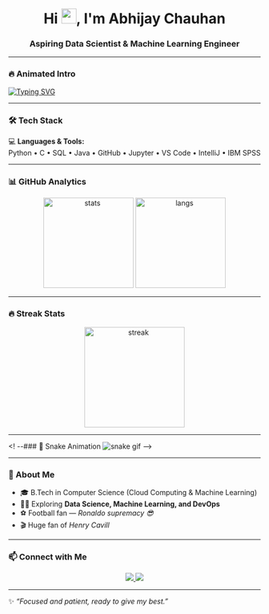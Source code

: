 <h1 align="center">Hi <img src="https://raw.githubusercontent.com/abhisheknaiidu/abhisheknaiidu/master/wave.gif" width="30px">, I'm Abhijay Chauhan</h1>
<h3 align="center">Aspiring Data Scientist & Machine Learning Engineer</h3>

---

### 🔥 Animated Intro
[![Typing SVG](https://readme-typing-svg.herokuapp.com?font=Fira+Code&weight=500&size=24&pause=1000&color=00C2FF&center=true&vCenter=true&width=600&lines=🚀+Data+Science+Enthusiast;☁️+Cloud+%26+DevOps+Learner;⚡+Always+Learning+New+Tech;💡+Focused+%26+Patient)](https://git.io/typing-svg)

---

### 🛠️ Tech Stack  
💻 **Languages & Tools:**  
Python • C • SQL • Java • GitHub • Jupyter • VS Code • IntelliJ • IBM SPSS  

---

### 📊 GitHub Analytics  
<p align="center">
  <img src="https://github-readme-stats.vercel.app/api?username=abhijaychauhan&show_icons=true&theme=radical" alt="stats" height="180"/>
  <img src="https://github-readme-stats.vercel.app/api/top-langs/?username=abhijaychauhan&layout=compact&theme=radical&hide=javascript,html,css" alt="langs" height="180"/>
</p>

---

### 🔥 Streak Stats  
<p align="center">
  <img src="https://github-readme-streak-stats.herokuapp.com/?user=abhijaychauhan&theme=radical" alt="streak" height="200"/>
</p>

---

<! --### 🐍 Snake Animation 
![snake gif](https://github.com/abhijaychauhan/abhijaychauhan/blob/output/github-contribution-grid-snake.svg) -->

---

### 🌱 About Me  
- 🎓 B.Tech in Computer Science (Cloud Computing & Machine Learning)  
- 🧑‍💻 Exploring **Data Science, Machine Learning, and DevOps**  
- ⚽ Football fan — *Ronaldo supremacy 😎*  
- 🎬 Huge fan of *Henry Cavill*  

---

### 📫 Connect with Me  
<p align="center">
  <a href="https://www.linkedin.com" target="_blank">
    <img src="https://img.shields.io/badge/LinkedIn-blue?logo=linkedin&logoColor=white" />
  </a>
  <a href="mailto:yourmail@example.com" target="_blank">
    <img src="https://img.shields.io/badge/Email-D14836?logo=gmail&logoColor=white" />
  </a>
</p>

---

✨ *“Focused and patient, ready to give my best.”*
